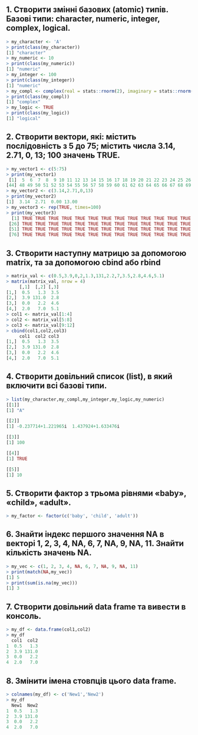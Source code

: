 ## 1. Створити змінні базових (atomic) типів. Базові типи: character, numeric, integer, complex, logical. 
 ```r
> my_character <- 'A' 
> print(class(my_character)) 
[1] "character"
> my_numeric <- 10 
> print(class(my_numeric)) 
[1] "numeric"
> my_integer <- 100 
> print(class(my_integer)) 
[1] "numeric"
> my_compl <- complex(real = stats::rnorm(2), imaginary = stats::rnorm(2)) 
> print(class(my_compl)) 
[1] "complex"
> my_logic <- TRUE 
> print(class(my_logic))
[1] "logical"
```

## 2. Створити вектори, які: містить послідовність з 5 до 75; містить числа 3.14, 2.71, 0, 13; 100 значень TRUE.
```r
> my_vector1 <- c(5:75)
> print(my_vector1)
 [1]  5  6  7  8  9 10 11 12 13 14 15 16 17 18 19 20 21 22 23 24 25 26 27 28 29 30 31 32 33 34 35 36 37 38 39 40 41 42 43 44 45 46 47
[44] 48 49 50 51 52 53 54 55 56 57 58 59 60 61 62 63 64 65 66 67 68 69 70 71 72 73 74 75
> my_vector2 <- c(3.14,2.71,0,13)
> print(my_vector2) 
[1]  3.14  2.71  0.00 13.00
> my_vector3 <- rep(TRUE, times=100)
> print(my_vector3)
  [1] TRUE TRUE TRUE TRUE TRUE TRUE TRUE TRUE TRUE TRUE TRUE TRUE TRUE TRUE TRUE TRUE TRUE TRUE TRUE TRUE TRUE TRUE TRUE TRUE TRUE
 [26] TRUE TRUE TRUE TRUE TRUE TRUE TRUE TRUE TRUE TRUE TRUE TRUE TRUE TRUE TRUE TRUE TRUE TRUE TRUE TRUE TRUE TRUE TRUE TRUE TRUE
 [51] TRUE TRUE TRUE TRUE TRUE TRUE TRUE TRUE TRUE TRUE TRUE TRUE TRUE TRUE TRUE TRUE TRUE TRUE TRUE TRUE TRUE TRUE TRUE TRUE TRUE
 [76] TRUE TRUE TRUE TRUE TRUE TRUE TRUE TRUE TRUE TRUE TRUE TRUE TRUE TRUE TRUE TRUE TRUE TRUE TRUE TRUE TRUE TRUE TRUE TRUE TRUE
```

## 3. Створити наступну матрицю за допомогою matrix, та за допомогою cbind або rbind
```r
> matrix_val <- c(0.5,3.9,0,2,1.3,131,2.2,7,3.5,2.8,4.6,5.1)
> matrix(matrix_val, nrow = 4)
     [,1]  [,2] [,3]
[1,]  0.5   1.3  3.5
[2,]  3.9 131.0  2.8
[3,]  0.0   2.2  4.6
[4,]  2.0   7.0  5.1
> col1 <- matrix_val[1:4]
> col2 <- matrix_val[5:8]
> col3 <- matrix_val[9:12]
> cbind(col1,col2,col3)
     col1  col2 col3
[1,]  0.5   1.3  3.5
[2,]  3.9 131.0  2.8
[3,]  0.0   2.2  4.6
[4,]  2.0   7.0  5.1
```

## 4. Створити довільний список (list), в який включити всі базові типи.
```r
> list(my_character,my_compl,my_integer,my_logic,my_numeric)
[[1]]
[1] "A"

[[2]]
[1] -0.237714+1.221965i  1.437924+1.633476i

[[3]]
[1] 100

[[4]]
[1] TRUE

[[5]]
[1] 10
```

## 5. Створити фактор з трьома рівнями «baby», «child», «adult».
```r
> my_factor <- factor(c('baby', 'child', 'adult'))
```

## 6. Знайти індекс першого значення NA в векторі 1, 2, 3, 4, NA, 6, 7, NA, 9, NA, 11. Знайти кількість значень NA.
```r
> my_vec <- c(1, 2, 3, 4, NA, 6, 7, NA, 9, NA, 11)
> print(match(NA,my_vec))
[1] 5
> print(sum(is.na(my_vec)))
[1] 3
```

## 7. Створити довільний data frame та вивести в консоль.
```r
> my_df <- data.frame(col1,col2)
> my_df
  col1  col2
1  0.5   1.3
2  3.9 131.0
3  0.0   2.2
4  2.0   7.0
```

## 8. Змінити імена стовпців цього data frame.
```r
> colnames(my_df) <- c('New1','New2')
> my_df
  New1  New2
1  0.5   1.3
2  3.9 131.0
3  0.0   2.2
4  2.0   7.0
```
